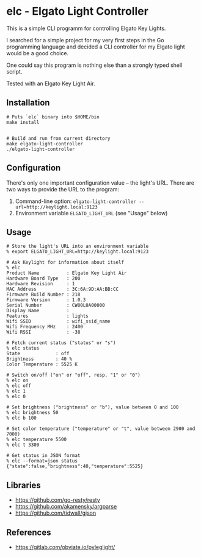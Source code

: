 # elc - Elgato Light Controller

This is a simple CLI programm for controlling Elgato Key Lights.

I searched for a simple project for my very first steps in the Go programming language and decided a CLI controller for my Elgato light would be a good choice.

One could say this program is nothing else than a strongly typed shell script.

Tested with an Elgato Key Light Air.

## Installation

```shell
# Puts `elc` binary into $HOME/bin
make install


# Build and run from current directory
make elgato-light-controller
./elgato-light-controller
```

## Configuration

There's only one important configuration value – the light's URL. There are two ways to provide the URL to the program:

1. Command-line option: `elgato-light-controller --url=http://keylight.local:9123`
2. Environment variable `ELGATO_LIGHT_URL` (see "Usage" below)

## Usage

```shell
# Store the light's URL into an environment variable
% export ELGATO_LIGHT_URL=http://keylight.local:9123

# Ask Keylight for information about itself
% elc
Product Name          : Elgato Key Light Air
Hardware Board Type   : 200
Hardware Revision     : 1
MAC Address           : 3C:6A:9D:AA:BB:CC
Firmware Build Number : 218
Firmware Version      : 1.0.3
Serial Number         : CW00L0A00000
Display Name          :
Features              : lights
Wifi SSID             : wifi_ssid_name
Wifi Frequency MHz    : 2400
Wifi RSSI             : -38

# Fetch current status ("status" or "s")
% elc status
State             : off
Brightness        : 40 %
Color Temperature : 5525 K

# Switch on/off ("on" or "off", resp. "1" or "0")
% elc on
% elc off
% elc 1
% elc 0

# Set brightness ("brightness" or "b"), value between 0 and 100
% elc brightness 50
% elc b 100

# Set color temperature ("temperature" or "t", value between 2900 and 7000)
% elc temperature 5500
% elc t 3300

# Get status in JSON format
% elc --format=json status
{"state":false,"brightness":40,"temperature":5525}
```


## Libraries

- https://github.com/go-resty/resty
- https://github.com/akamensky/argparse
- https://github.com/tidwall/gjson

## References

- https://gitlab.com/obviate.io/pyleglight/
